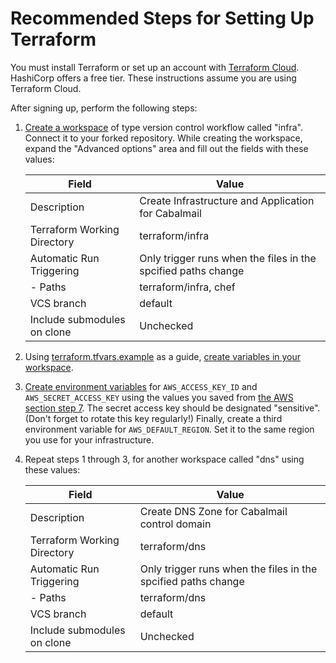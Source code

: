 # Recommended Steps for Setting Up Terraform

You must install Terraform or set up an account with [Terraform Cloud](https://app.terraform.io/signup/account). HashiCorp offers a free tier. These instructions assume you are using Terraform Cloud.

After signing up, perform the following steps:

1. [Create a workspace](https://learn.hashicorp.com/tutorials/terraform/cloud-workspace-create?in=terraform/cloud-get-started) of type version control workflow called "infra". Connect it to your forked repository. While creating the workspace, expand the "Advanced options" area and fill out the fields with these values:

    |Field                      |Value                                                        |
    |---------------------------|-------------------------------------------------------------|
    |Description                |Create Infrastructure and Application for Cabalmail          |
    |Terraform Working Directory|terraform/infra                                              |
    |Automatic Run Triggering   |Only trigger runs when the files in the spcified paths change|
    |- Paths                    |terraform/infra, chef                                        |
    |VCS branch                 |default                                                      |
    |Include submodules on clone|Unchecked                                                    |

2. Using [terraform.tfvars.example](./terraform.tfvars.example) as a guide, [create variables in your workspace](https://learn.hashicorp.com/tutorials/terraform/cloud-workspace-configure?in=terraform/cloud-get-started).

3. [Create environment variables](https://learn.hashicorp.com/tutorials/terraform/cloud-workspace-configure?in=terraform/cloud-get-started) for `AWS_ACCESS_KEY_ID` and `AWS_SECRET_ACCESS_KEY` using the values you saved from [the AWS section step 7](./aws.md). The secret access key should be designated "sensitive". (Don't forget to rotate this key regularly!) Finally, create a third environment variable for `AWS_DEFAULT_REGION`. Set it to the same region you use for your infrastructure.

4. Repeat steps 1 through 3, for another workspace called "dns" using these values:

    |Field                      |Value                                                        |
    |---------------------------|-------------------------------------------------------------|
    |Description                |Create DNS Zone for Cabalmail control domain                 |
    |Terraform Working Directory|terraform/dns                                                |
    |Automatic Run Triggering   |Only trigger runs when the files in the spcified paths change|
    |- Paths                    |terraform/dns                                                |
    |VCS branch                 |default                                                      |
    |Include submodules on clone|Unchecked                                                    |
